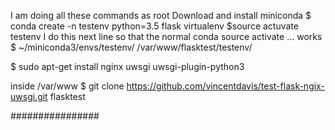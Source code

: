 I am doing all these commands as root
Download and install miniconda
$ conda create -n testenv python=3.5 flask virtualenv
$source actuvate testenv
I do this next line so that the normal conda source activate ... works
$ ~/miniconda3/envs/testenv/ /var/www/flasktest/testenv/


$ sudo apt-get install nginx uwsgi uwsgi-plugin-python3

inside /var/www
$ git clone https://github.com/vincentdavis/test-flask-ngix-uwsgi.git flasktest

################
